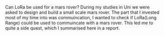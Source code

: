 Can LoRa be used for a mars rover?
During my studies in Uni we were asked to design and build a small scale mars rover.
The part that I invested most of my time into was commuincation, I wanted to check if LoRa(Long Range) could be used to commuincate with a mars rover.
This led me to quite a side quest, which I summarised here in a report.

<div class="text-center">
  <object data="assets/projects/LoRa/LoRa.pdf" width="1000" height="1000" type='application/pdf'></object>
</div>

